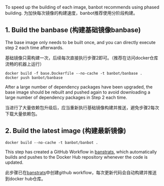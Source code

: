 To speed up the building of each image, banbot recommends using phased building.
为加快每次镜像的构建速度，banbot推荐使用分阶段构建。

## 1. Build the banbase (构建基础镜像banbase)
The base image only needs to be built once, and you can directly execute step 2 each time afterwards.

基础镜像只需构建一次，后续每次直接执行步骤2即可。（推荐在访问docker仓库流畅的机器上运行）
```shell
docker build -f base.Dockerfile --no-cache -t banbot/banbase .
docker push banbot/banbase
```
After a large number of dependency packages have been upgraded, the base image should be rebuilt and pushed again to avoid downloading a large number of dependency packages in Step 2 each time.

当进行了大量依赖包升级后，应当重新执行基础镜像构建并推送，避免步骤2每次下载大量依赖包。

## 2. Build the latest image (构建最新镜像)
```shell
docker build --no-cache -t banbot/banbot .
```
This step has created a GitHub Workflow in [banstrats](https://github.com/banbox/banstrats), which automatically builds and pushes to the Docker Hub repository whenever the code is updated.

此步骤已在[banstrats](https://github.com/banbox/banstrats)中创建github workflow，每次更新代码会自动构建并推送到docker hub仓库。
